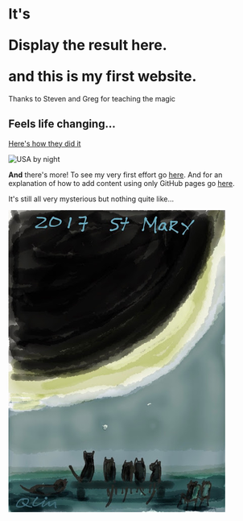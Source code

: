 # It's <p id="demo">Display the result here.</p> <script> document.getElementById("demo").innerHTML = new Date(); </script> and this is my first website.

Thanks to Steven and Greg for teaching the magic

## Feels life changing...

[Here's how they did it](howto.html)

![USA by night](https://svs.gsfc.nasa.gov/vis/a000000/a004000/a004019/E_W_north_america.0001.jpg)

**And** there's more!  To see my very first effort go [here](page2.html). And for an explanation of how to add content using only GitHub pages go [here](page3.html).

It's still all very mysterious but nothing quite like...

![cat eclpise viewing](IMG_0528.JPG)
